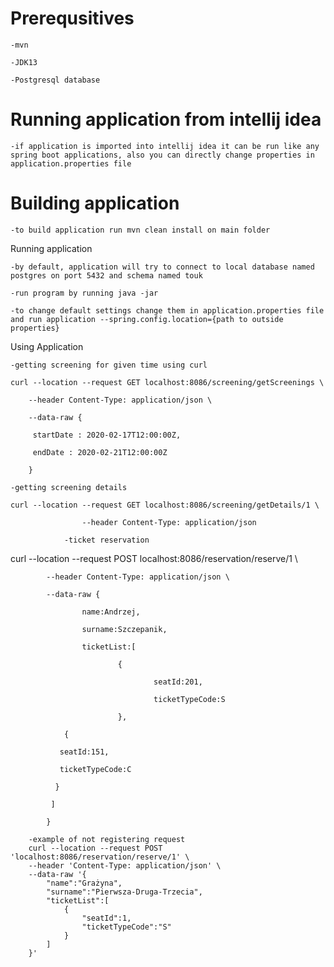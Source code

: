 # Prerequsitives

    -mvn

    -JDK13

    -Postgresql database

# Running application from intellij idea

    -if application is imported into intellij idea it can be run like any spring boot applications, also you can directly change properties in application.properties file

# Building application

    -to build application run mvn clean install on main folder

Running application

    -by default, application will try to connect to local database named postgres on port 5432 and schema named touk

    -run program by running java -jar

    -to change default settings change them in application.properties file and run application --spring.config.location={path to outside properties}

Using Application

    -getting screening for given time using curl

    curl --location --request GET localhost:8086/screening/getScreenings \

        --header Content-Type: application/json \

        --data-raw {

         startDate : 2020-02-17T12:00:00Z,

         endDate : 2020-02-21T12:00:00Z

        }

    -getting screening details

    curl --location --request GET localhost:8086/screening/getDetails/1 \

                    --header Content-Type: application/json

                -ticket reservation

curl --location --request POST localhost:8086/reservation/reserve/1 \

            --header Content-Type: application/json \

            --data-raw {

                    name:Andrzej,

                    surname:Szczepanik,

                    ticketList:[

                            {

                                    seatId:201,

                                    ticketTypeCode:S

                            },

                {

               seatId:151,

               ticketTypeCode:C

              }

             ]

            }

        -example of not registering request
        curl --location --request POST 'localhost:8086/reservation/reserve/1' \
        --header 'Content-Type: application/json' \
        --data-raw '{
        	"name":"Grażyna",
        	"surname":"Pierwsza-Druga-Trzecia",
        	"ticketList":[
        		{
        			"seatId":1,
        			"ticketTypeCode":"S"
        		}
        	]
        }'
